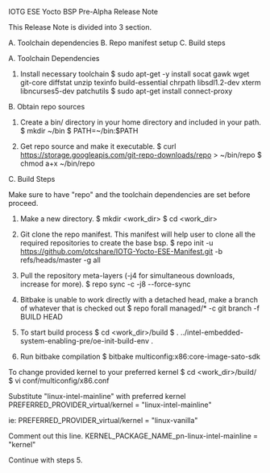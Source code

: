 
IOTG ESE Yocto BSP Pre-Alpha Release Note

This Release Note is divided into 3 section.

A. Toolchain dependencies
B. Repo manifest setup
C. Build steps


A. Toolchain Dependencies

1. Install necessary toolchain
$ sudo apt-get -y install socat gawk wget git-core diffstat unzip texinfo build-essential chrpath libsdl1.2-dev xterm libncurses5-dev patchutils
$ sudo apt-get install connect-proxy

B. Obtain repo sources

1. Create a bin/ directory in your home directory and included in your path.
$ mkdir ~/bin
$ PATH=~/bin:$PATH

2. Get repo source and make it executable.
$ curl https://storage.googleapis.com/git-repo-downloads/repo > ~/bin/repo
$ chmod a+x ~/bin/repo

C. Build Steps

Make sure to have "repo" and the toolchain dependencies are set before proceed.

1. Make a new directory.
$ mkdir <work_dir>
$ cd <work_dir>

2. Git clone the repo manifest. This manifest will help user to clone all the required repositories to create the base bsp.
$ repo init -u https://github.com/otcshare/IOTG-Yocto-ESE-Manifest.git -b refs/heads/master -g all

3. Pull the repository meta-layers (-j4 for simultaneous downloads, increase for more).
$ repo sync -c -j8 --force-sync

4. Bitbake is unable to work directly with a detached head, make a branch of whatever that is checked out
$ repo forall managed/* -c git branch -f BUILD HEAD

5. To start build process
$ cd <work_dir>/build
$ . ../intel-embedded-system-enabling-pre/oe-init-build-env .

6. Run bitbake compilation
$ bitbake multiconfig:x86:core-image-sato-sdk

To change provided kernel to your preferred kernel
$ cd <work_dir>/build/
$ vi conf/multiconfig/x86.conf

Substitute "linux-intel-mainline" with preferred kernel
PREFERRED_PROVIDER_virtual/kernel = "linux-intel-mainline"

ie: PREFERRED_PROVIDER_virtual/kernel = "linux-vanilla"

Comment out this line.
KERNEL_PACKAGE_NAME_pn-linux-intel-mainline = "kernel"

Continue with steps 5.
